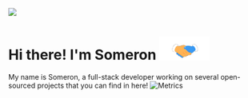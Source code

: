 <!--
    Title: Portfolio
    Author: somerongit (Someron Bakuli) 
-->

![](https://hit.yhype.me/github/profile?user_id=72696414)
<h1>Hi there! I'm Someron <a href="https://gist.github.com/somerongit"><img src="https://raw.githubusercontent.com/somerongit/somerongit/main/img/Handshake.gif" width="100"></a>
</h1>

My name is Someron, a full-stack developer working on several open-sourced projects that you can find in here!
![Metrics](https://metrics.lecoq.io/somerongit?template=classic&languages=1&isocalendar=1&activity=1&pagespeed=1&isocalendar.duration=half-year&languages.limit=8&languages.sections=most-used&languages.colors=github&languages.threshold=0%25&languages.indepth=false&languages.analysis.timeout=15&languages.categories=markup%2C%20programming&languages.recent.categories=markup%2C%20programming&languages.recent.load=300&languages.recent.days=14&activity.limit=5&activity.load=300&activity.days=14&activity.filter=all&activity.visibility=all&activity.timestamps=false&pagespeed.url=https%3A%2F%2Fpogy.xyz&pagespeed.detailed=false&pagespeed.screenshot=false&config.timezone=Asia%2FKolkata)


<!--
    Title: Portfolio
    Author: somerongit (Someron Bakuli) 
-->
